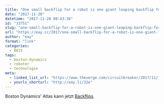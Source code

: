 ```yaml
---
title: "One small backflip for a robot is one giant leaping backflip for humankind"
date: "2017-11-20"
datetime: "2017-11-20 08:43:36"
id: "33751"
slug: "one-small-backflip-for-a-robot-is-one-giant-leaping-backflip-for-humankind"
url: "https://eay.cc/2017/one-small-backflip-for-a-robot-is-one-giant-leaping-backflip-for-humankind/"
author: "eay"
format: "link"
categories:
  - 0815
tags:
  - boston-dynamics
  - roboter
  - technologie
meta:
  - linked_list_url: "https://www.theverge.com/circuitbreaker/2017/11/17/16671328/boston-dynamics-backflip-robot-atlas"
  - yourls_shorturl: "http://eay.li/32e"
---
```


Boston Dynamics' Atlas kann jetzt [Backflips](http://youtu.be/fRj34o4hN4I).
